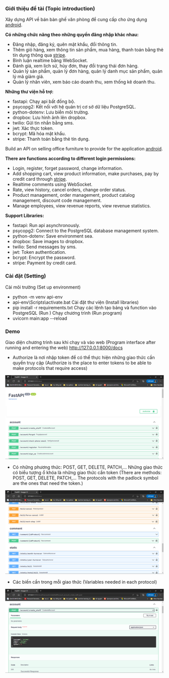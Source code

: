 ### **Giới thiệu đề tài (Topic introduction)**

Xây dựng API về bán bàn ghế văn phòng để cung cấp cho ứng dụng [android](https://github.com/Beerus-Kun/selling_furnished_office_reactnative).

**Có những chức năng theo những quyền đăng nhập khác nhau:**
- Đăng nhập, đăng ký, quên mật khẩu, đổi thông tin.
- Thêm giỏ hàng, xem thông tin sản phẩm, mua hàng, thanh toán bằng thẻ tín dụng thông qua [stripe](https://stripe.com/).
- Bình luận realtime bằng WebSocket.
- Đánh giá, xem lịch sử, hủy đơn, thay đổi trạng thái đơn hàng.
- Quản lý sản phẩm, quản lý đơn hàng, quản lý danh mục sản phẩm, quản lý mã giảm giá.
- Quản lý nhân viên, xem báo cáo doanh thu, xem thống kê doanh thu.

**Những thư viện hỗ trợ:**
- fastapi: Chạy api bất đồng bộ.
- psycopg2: Kết nối với hệ quản trị cơ sở dữ liệu PostgreSQL.
- python-dotenv: Lưu biển môi trường.
- dropbox: Lưu hình ảnh lên dropbox.
- twilio: Gửi tin nhắn bằng sms.
- jwt: Xác thực token.
- bcrypt: Mã hóa mật khẩu.
- stripe: Thanh toán bằng thẻ tín dụng.


Build an API on selling office furniture to provide for the application [android](https://github.com/Beerus-Kun/selling_furnished_office_reactnative).

**There are functions according to different login permissions:**
- Login, register, forget password, change information.
- Add shopping cart, view product information, make purchases, pay by credit card through [stripe](https://stripe.com/).
- Realtime comments using WebSocket.
- Rate, view history, cancel orders, change order status.
- Product management, order management, product catalog management, discount code management.
- Manage employees, view revenue reports, view revenue statistics.

**Support Libraries:**
- fastapi: Run api asynchronously.
- psycopg2: Connect to the PostgreSQL database management system.
- python-dotenv: Save environment sea.
- dropbox: Save images to dropbox.
- twilio: Send messages by sms.
- jwt: Token authentication.
- bcrypt: Encrypt the password.
- stripe: Payment by credit card.


### **Cài đặt (Setting)**

Cài môi trường (Set up environment)
- python -m venv api-env
- api-env\Scripts\activate.bat
Cài đặt thư viện (Install libraries)
- pip install -r requirements.txt
Chạy các lệnh tạo bảng và function vào PostgreSQL (Run )
Chạy chương trình (Run program)
- uvicorn main:app --reload


### **Demo**

Giao diện chương trình sau khi chạy và vào web (Program interface after running and entering the web) http://127.0.0.1:8000/docs


- Authorize là nơi nhập token để có thể thực hiện những giao thức cần quyền truy cập (Authorize is the place to enter tokens to be able to make protocols that require access)

![image](image\2022-10-27003642.png)


- Có những phương thức: POST, GET, DELETE, PATCH,... Những giao thức có biểu tượng ổ khóa là những giao thức cần token (There are methods: POST, GET, DELETE, PATCH,... The protocols with the padlock symbol are the ones that need the token.)

![image](image\2022-10-27004758.png)


- Các biến cần trong mỗi giao thức (Variables needed in each protocol)

![image](image\2022-10-27004921.png)